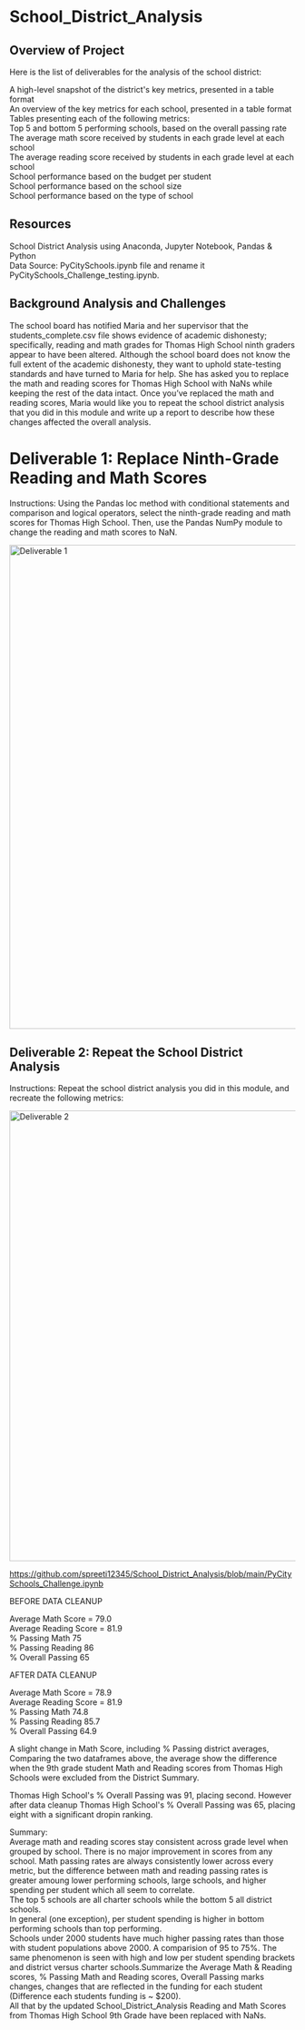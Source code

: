 # School_District_Analysis</br>


## Overview of Project
Here is the list of deliverables for the analysis of the school district:</br>

A high-level snapshot of the district's key metrics, presented in a table format</br>
An overview of the key metrics for each school, presented in a table format</br>
Tables presenting each of the following metrics:</br>
Top 5 and bottom 5 performing schools, based on the overall passing rate</br>
The average math score received by students in each grade level at each school</br>
The average reading score received by students in each grade level at each school</br>
School performance based on the budget per student</br>
School performance based on the school size</br>
School performance based on the type of school </br>

## Resources
School District Analysis using Anaconda, Jupyter Notebook, Pandas & Python</br>
Data Source: PyCitySchools.ipynb file and rename it PyCitySchools_Challenge_testing.ipynb.</br>


## Background Analysis and Challenges
The school board has notified Maria and her supervisor that the students_complete.csv file shows evidence of academic dishonesty; specifically, reading and math grades for Thomas High School ninth graders appear to have been altered. Although the school board does not know the full extent of the academic dishonesty, they want to uphold state-testing standards and have turned to Maria for help. She has asked you to replace the math and reading scores for Thomas High School with NaNs while keeping the rest of the data intact. Once you’ve replaced the math and reading scores, Maria would like you to repeat the school district analysis that you did in this module and write up a report to describe how these changes affected the overall analysis.


# Deliverable 1: Replace Ninth-Grade Reading and Math Scores
Instructions: Using the Pandas loc method with conditional statements and comparison and logical operators, select the ninth-grade reading and math scores for Thomas High School. Then, use the Pandas NumPy module to change the reading and math scores to NaN.</br>

<img width="853" alt="Deliverable 1" src="https://user-images.githubusercontent.com/74282781/117086579-c6fd6580-ad01-11eb-8764-840ecb95384b.png">

## Deliverable 2: Repeat the School District Analysis
Instructions: Repeat the school district analysis you did in this module, and recreate the following metrics:</br>

<img width="794" alt="Deliverable 2" src="https://user-images.githubusercontent.com/74282781/117086599-ded4e980-ad01-11eb-941d-6c78d417d5c7.png"> </br>

https://github.com/spreeti12345/School_District_Analysis/blob/main/PyCitySchools_Challenge.ipynb </br>


BEFORE DATA CLEANUP</br>

Average Math Score = 79.0</br>
Average Reading Score = 81.9</br>
% Passing Math 75</br>
% Passing Reading 86</br>
% Overall Passing 65</br>

AFTER DATA CLEANUP</br>

Average Math Score = 78.9</br>
Average Reading Score = 81.9</br>
% Passing Math 74.8</br>
% Passing Reading 85.7</br>
% Overall Passing 64.9</br>

A slight change in Math Score, including % Passing district averages, Comparing the two dataframes above, the average show the difference when the 9th grade student Math and Reading scores from Thomas High Schools were excluded from the District Summary.</br>

Thomas High School's % Overall Passing was 91, placing second. However after data cleanup Thomas High School's % Overall Passing was 65, placing eight with a significant dropin ranking. </br>


Summary:</br>
Average math and reading scores stay consistent across grade level when grouped by school. There is no major improvement in scores from any school.
Math passing rates are always consistently lower across every metric, but the difference between math and reading passing rates is greater amoung lower performing schools, large schools, and higher spending per student which all seem to correlate.</br>
The top 5 schools are all charter schools while the bottom 5 all district schools.</br>
In general (one exception), per student spending is higher in bottom performing schools than top performing.</br>
Schools under 2000 students have much higher passing rates than those with student populations above 2000. A comparision of 95 to 75%. The same phenomenon is seen with high and low per student spending brackets and district versus charter schools.Summarize the Average Math & Reading scores, % Passing Math and Reading scores, Overall Passing marks changes, changes that are reflected in the funding for each student (Difference each students funding is ~ $200).</br>
All that by the updated School_District_Analysis Reading and Math Scores from Thomas High School 9th Grade have been replaced with NaNs.</br>
